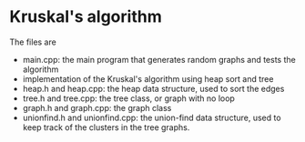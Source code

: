 Kruskal's algorithm
==========

The files are
  * main.cpp: the main program that generates random graphs and tests the 
    algorithm
  * implementation of the Kruskal's algorithm using heap sort and tree
  * heap.h and heap.cpp: the heap data structure, used to sort the edges
  * tree.h and tree.cpp: the tree class, or graph with no loop
  * graph.h and graph.cpp: the graph class
  * unionfind.h and unionfind.cpp: the union-find data structure, used to 
  keep track of the clusters in the tree graphs.
